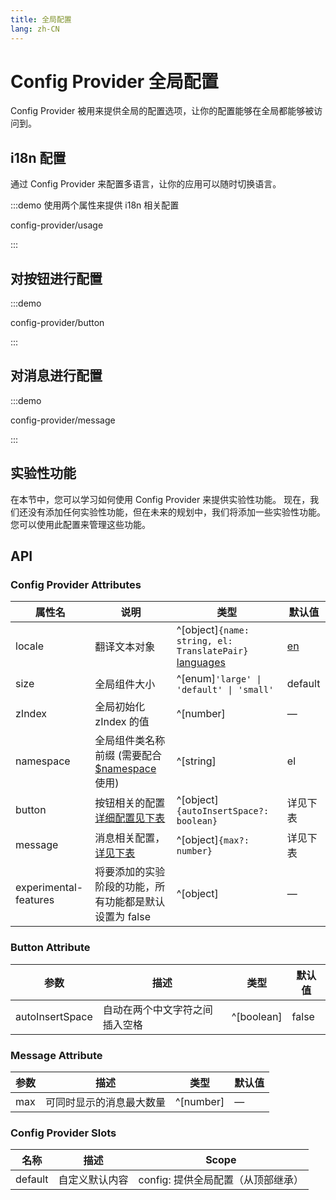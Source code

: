 ```yaml
---
title: 全局配置
lang: zh-CN
---
```


# Config Provider 全局配置

Config Provider 被用来提供全局的配置选项，让你的配置能够在全局都能够被访问到。

## i18n 配置

通过 Config Provider 来配置多语言，让你的应用可以随时切换语言。

:::demo 使用两个属性来提供 i18n 相关配置

config-provider/usage

:::

## 对按钮进行配置

:::demo

config-provider/button

:::

## 对消息进行配置

:::demo

config-provider/message

:::

## 实验性功能

在本节中，您可以学习如何使用 Config Provider 来提供实验性功能。 现在，我们还没有添加任何实验性功能，但在未来的规划中，我们将添加一些实验性功能。 您可以使用此配置来管理这些功能。

 <!-- TODO -->

## API

### Config Provider Attributes

| 属性名                   | 说明                                                                                                                                     | 类型                                                                                                                                                                                                                                                             | 默认值                                                                                    |
| --------------------- | -------------------------------------------------------------------------------------------------------------------------------------- | -------------------------------------------------------------------------------------------------------------------------------------------------------------------------------------------------------------------------------------------------------------- | -------------------------------------------------------------------------------------- |
| locale                | 翻译文本对象                                                                                                                                 | ^[object]`{name: string, el: TranslatePair}`[](https://github.com/element-plus/element-plus/blob/a98ff9b40c0c3d2b9959f99919bd8363e3e3c25a/packages/locale/index.ts#L5) [languages](https://github.com/element-plus/element-plus/tree/dev/packages/locale/lang) | [en](https://github.com/element-plus/element-plus/blob/dev/packages/locale/lang/en.ts) |
| size                  | 全局组件大小                                                                                                                                 | ^[enum]`'large' \| 'default' \| 'small'`                                                                                                                                                                                                                     | default                                                                                |
| zIndex                | 全局初始化 zIndex 的值                                                                                                                        | ^[number]                                                                                                                                                                                                                                                      | —                                                                                      |
| namespace             | 全局组件类名称前缀 (需要配合 [$namespace](https://github.com/element-plus/element-plus/blob/dev/packages/theme-chalk/src/mixins/config.scss#L1) 使用) | ^[string]                                                                                                                                                                                                                                                      | el                                                                                     |
| button                | 按钮相关的配置[详细配置见下表](#button-attributes)                                                                                                   | ^[object]`{autoInsertSpace?: boolean}`                                                                                                                                                                                                                         | 详见下表                                                                                   |
| message               | 消息相关配置， [详见下表](#message-attributes)                                                                                                    | ^[object]`{max?: number}`                                                                                                                                                                                                                                      | 详见下表                                                                                   |
| experimental-features | 将要添加的实验阶段的功能，所有功能都是默认设置为 false                                                                                                         | ^[object]                                                                                                                                                                                                                                                      | —                                                                                      |

### Button Attribute

| 参数              | 描述              | 类型         | 默认值   |
| --------------- | --------------- | ---------- | ----- |
| autoInsertSpace | 自动在两个中文字符之间插入空格 | ^[boolean] | false |

### Message Attribute

| 参数  | 描述           | 类型        | 默认值 |
| --- | ------------ | --------- | --- |
| max | 可同时显示的消息最大数量 | ^[number] | —   |

### Config Provider Slots

| 名称      | 描述      | Scope                 |
| ------- | ------- | --------------------- |
| default | 自定义默认内容 | config: 提供全局配置（从顶部继承） |
